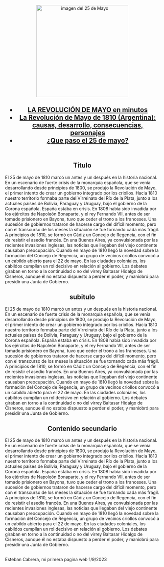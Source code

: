 <html>
	<head>
   <link rel="stylesheet" href="css/estilos.css"/>	
   <link rel="shortcut icon" type="image/x-icon" href="https://encrypted-tbn0.gstatic.com/images?q=tbn:ANd9GcR0sidZvqZV1xVzkkAg-mKquPdvTqd8jveGjnPnY-LNw8C0ehqxOO4us0G_3EiL_XulE-c&usqp=CAU.jpg">
			<meta name="description" content="El 25 de mayo de 1810 marcó un antes y un después en la historia nacional.En un escenario de fuerte crisis de la monarquía española, que se venía desarrollando desde principios de 1800, se produjo la Revolución de Mayo, el primer intento de crear un gobierno integrado por los criollos.Hacia 1810 nuestro territorio formaba parte del Virreinato del Río de la Plata, junto a los actuales países de Bolivia, Paraguay y Uruguay, bajo el gobierno de la Corona española. España estaba en crisis."/>
	</head>
		<header>
			<div>
				<center><img src="https://upload.wikimedia.org/wikipedia/commons/5/53/25_de_mayo_por_F._Fortuny.jpg" alt="imagen del 25 de Mayo" width="300"/></center>
			</div>			
				<nav>
						<h2><ul>		
							<li><a target="_blank" href="https://www.youtube.com/watch?v=KkxU0j65O_Q">LA REVOLUCIÓN DE MAYO en minutos</a></li>
							<li><a target="_blank" href="https://www.youtube.com/watch?v=KEgXklGawy4">La Revolución de Mayo de 1810 (Argentina): causas, desarrollo, consecuencias, personajes</a></li>
							<li><a target="_blank" href="https://www.youtube.com/watch?v=zoNrpC0yBSg">¿Que paso el 25 de mayo?</a></li></ul></h2></nav></header>	
							<section class="wrapper">
			<section class="main">
				<article>
					<h2 class="s"><center>Titulo</center></h2>
					<p>
						El 25 de mayo de 1810 marcó un antes y un después en la historia nacional.
						En un escenario de fuerte crisis de la monarquía española, que se venía desarrollando desde principios de 1800, se produjo la Revolución de Mayo, el primer intento de crear un gobierno integrado por los criollos.
						Hacia 1810 nuestro territorio formaba parte del Virreinato del Río de la Plata, junto a los actuales países de Bolivia, Paraguay y Uruguay, bajo el gobierno de la Corona española. España estaba en crisis.
						En 1808 había sido invadida por los ejércitos de Napoleón Bonaparte, y el rey Fernando VII, antes de ser tomado prisionero en Bayona, tuvo que ceder el trono a los franceses.
						Una sucesión de gobiernos trataron de hacerse cargo del difícil momento, pero con el transcurso de los meses la situación se fue tornando cada más frágil. A principios de 1810, se formó en Cádiz un Concejo de Regencia, con el fin de resistir el asedio francés.
						En una Buenos Aires, ya convulsionada por las recientes invasiones inglesas, las noticias que llegaban del viejo continente causaban preocupación.
						Cuando en mayo de 1810 llegó la novedad sobre la formación del Concejo de Regencia, un grupo de vecinos criollos convocó a un cabildo abierto para el 22 de mayo.
						En las ciudades coloniales, los cabildos cumplían un rol decisivo en relación al gobierno.
						Los debates giraban en torno a la continuidad o no del virrey Baltasar Hidalgo de Cisneros, aunque él no estaba dispuesto a perder el poder, y maniobró para presidir una Junta de Gobierno.
					</p>
				</article>
				<article>
					<h2 id="x"><center>subitulo</center></h2>
					<p>
						El 25 de mayo de 1810 marcó un antes y un después en la historia nacional.
						En un escenario de fuerte crisis de la monarquía española, que se venía desarrollando desde principios de 1800, se produjo la Revolución de Mayo, el primer intento de crear un gobierno integrado por los criollos.
						Hacia 1810 nuestro territorio formaba parte del Virreinato del Río de la Plata, junto a los actuales países de Bolivia, Paraguay y Uruguay, bajo el gobierno de la Corona española. España estaba en crisis.
						En 1808 había sido invadida por los ejércitos de Napoleón Bonaparte, y el rey Fernando VII, antes de ser tomado prisionero en Bayona, tuvo que ceder el trono a los franceses.
						Una sucesión de gobiernos trataron de hacerse cargo del difícil momento, pero con el transcurso de los meses la situación se fue tornando cada más frágil. A principios de 1810, se formó en Cádiz un Concejo de Regencia, con el fin de resistir el asedio francés.
						En una Buenos Aires, ya convulsionada por las recientes invasiones inglesas, las noticias que llegaban del viejo continente causaban preocupación.
						Cuando en mayo de 1810 llegó la novedad sobre la formación del Concejo de Regencia, un grupo de vecinos criollos convocó a un cabildo abierto para el 22 de mayo.
						En las ciudades coloniales, los cabildos cumplían un rol decisivo en relación al gobierno.
						Los debates giraban en torno a la continuidad o no del virrey Baltasar Hidalgo de Cisneros, aunque él no estaba dispuesto a perder el poder, y maniobró para presidir una Junta de Gobierno.
					</p>
				</article>
			</section>
			<aside>
				<h2 class="s"><center>Contenido secundario</center></h2>
					<p>
						El 25 de mayo de 1810 marcó un antes y un después en la historia nacional.
						En un escenario de fuerte crisis de la monarquía española, que se venía desarrollando desde principios de 1800, se produjo la Revolución de Mayo, el primer intento de crear un gobierno integrado por los criollos.
						Hacia 1810 nuestro territorio formaba parte del Virreinato del Río de la Plata, junto a los actuales países de Bolivia, Paraguay y Uruguay, bajo el gobierno de la Corona española. España estaba en crisis.
						En 1808 había sido invadida por los ejércitos de Napoleón Bonaparte, y el rey Fernando VII, antes de ser tomado prisionero en Bayona, tuvo que ceder el trono a los franceses.
						Una sucesión de gobiernos trataron de hacerse cargo del difícil momento, pero con el transcurso de los meses la situación se fue tornando cada más frágil. A principios de 1810, se formó en Cádiz un Concejo de Regencia, con el fin de resistir el asedio francés.
						En una Buenos Aires, ya convulsionada por las recientes invasiones inglesas, las noticias que llegaban del viejo continente causaban preocupación.
						Cuando en mayo de 1810 llegó la novedad sobre la formación del Concejo de Regencia, un grupo de vecinos criollos convocó a un cabildo abierto para el 22 de mayo.
						En las ciudades coloniales, los cabildos cumplían un rol decisivo en relación al gobierno.
						Los debates giraban en torno a la continuidad o no del virrey Baltasar Hidalgo de Cisneros, aunque él no estaba dispuesto a perder el poder, y maniobró para presidir una Junta de Gobierno.
					</p>
			</aside>
		</section>
		<footer>
			<p>
				<br/>
				Esteban Cabrera, mi primera pagina web 1/9/2023
			</p>
		</footer>
				
</html>
